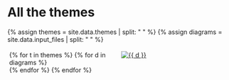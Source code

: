 
<head>
<style>
   /*! div style */
  .image-gallery {
    width: 100%;
    display: grid;
    grid-template-columns: repeat(auto-fill,minmax(200px, 1fr));
    justify-content: center;
    padding: 4px;
  }

  .box {
      flex-basis: 25%;
      width: 100%;
      padding: 10px;
      margin: 2px;
  }

  .img-gallery {
	width: 100%;
  height: 200px;
	object-fit: cover;
  transform: scale(1);
  transition: all 0.3s ease-in-out;
  &:hover {
    transform: scale(1.05);
  }

</style>
</head>

# All the themes
{% assign themes = site.data.themes | split: " " %}
{% assign diagrams = site.data.input_files | split: " " %}

<div class ="image-gallery">
{% for t in themes %}
{% for d in diagrams %}
    <div class="box">
    <a href="../gallery/img/{{ d }}-{{ t }}.svg">
      <img src="../gallery/img/{{ d }}-{{ t }}.svg " alt="{{ d }}"  class="img-gallery" />
     </a>
    </div>
 {% endfor %}
 {% endfor %}
</div>

